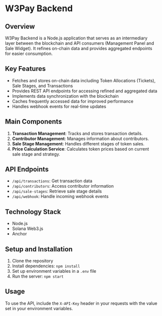 # W3Pay Backend

## Overview
W3Pay Backend is a Node.js application that serves as an intermediary layer between the blockchain and API consumers (Management Panel and Sale Widget). It refines on-chain data and provides aggregated endpoints for easier consumption.

## Key Features
- Fetches and stores on-chain data including Token Allocations (Tickets), Sale Stages, and Transactions
- Provides REST API endpoints for accessing refined and aggregated data
- Implements data synchronization with the blockchain
- Caches frequently accessed data for improved performance
- Handles webhook events for real-time updates

## Main Components
1. **Transaction Management**: Tracks and stores transaction details.
2. **Contributor Management**: Manages information about contributors.
3. **Sale Stage Management**: Handles different stages of token sales.
4. **Price Calculation Service**: Calculates token prices based on current sale stage and strategy.

## API Endpoints
- `/api/transactions`: Get transaction data
- `/api/contributors`: Access contributor information
- `/api/sale-stages`: Retrieve sale stage details
- `/api/webhook`: Handle incoming webhook events

## Technology Stack
- Node.js
- Solana Web3.js
- Anchor

## Setup and Installation
1. Clone the repository
2. Install dependencies: `npm install`
3. Set up environment variables in a `.env` file
4. Run the server: `npm start`


## Usage
To use the API, include the `X-API-Key` header in your requests with the value set in your environment variables.
